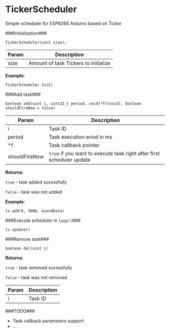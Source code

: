 # TickerScheduler
Simple scheduler for ESP8266 Arduino based on Ticker

###Initialization###

```TickerScheduler(uint size); ```

| Param | Description | 
| --- | --- |
|  size  |  Amount of task Tickers to initialize  |

**Example**: 

```TickerScheduler ts(5)```


###Add task###

```boolean add(uint i, uint32_t period, void(*f)(void), boolean shouldFireNow = false)```

| Param | Description | 
| --- | --- |
|  i  |  Task ID  |
| period  | Task execution eriod in ms  |
| *f | Task callback pointer |
| shouldFireNow|  ```true``` if you want to execute task right after first scheduler update |

**Returns**:

```true``` - task added sucessfully

```false``` - task was not added 

**Example**:

```ts.add(0, 3000, &sendData)```

###Execute scheduler in ```loop()```###

``` ts.update() ```

###Remove task###

```boolean del(uint i)```

**Returns**:

```true``` - task removed sucessfully

```false``` - task was not removed

| Param | Description | 
| --- | --- |
|  i  |  Task ID  |

###TODO###
* Task callback parameters support
* ...
